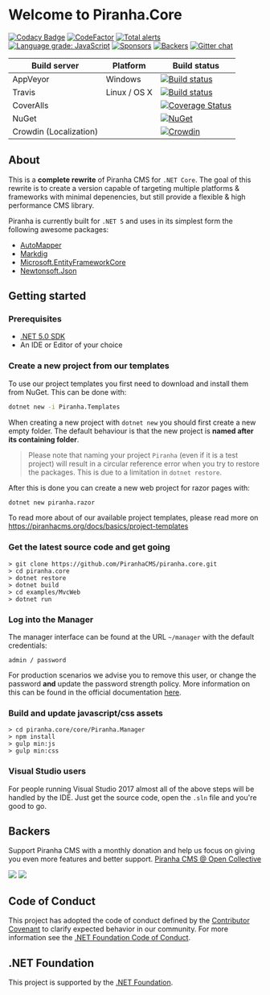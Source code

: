 # Welcome to Piranha.Core

[![Codacy Badge](https://api.codacy.com/project/badge/Grade/ba7cbafe380b4c2796b731562c5166e0)](https://www.codacy.com/app/tidyui/piranha.core?utm_source=github.com&amp;utm_medium=referral&amp;utm_content=PiranhaCMS/piranha.core&amp;utm_campaign=Badge_Grade)
[![CodeFactor](https://www.codefactor.io/repository/github/piranhacms/piranha.core/badge)](https://www.codefactor.io/repository/github/piranhacms/piranha.core)
[![Total alerts](https://img.shields.io/lgtm/alerts/g/PiranhaCMS/piranha.core.svg?logo=lgtm&logoWidth=18)](https://lgtm.com/projects/g/PiranhaCMS/piranha.core/alerts/)
[![Language grade: JavaScript](https://img.shields.io/lgtm/grade/javascript/g/PiranhaCMS/piranha.core.svg?logo=lgtm&logoWidth=18)](https://lgtm.com/projects/g/PiranhaCMS/piranha.core/context:javascript)
[![Sponsors](https://opencollective.com/piranhacms/tiers/sponsor/badge.svg?label=sponsor&color=brightgreen)](Sponsors)
[![Backers](https://opencollective.com/piranhacms/tiers/backer/badge.svg?label=backer&color=brightgreen)](Backers)
[![Gitter chat](https://badges.gitter.im/PiranhaCMS/Piranha.png)](https://gitter.im/PiranhaCMS/Piranha)

| Build server           | Platform     | Build status |
|------------------------|--------------|--------------|
| AppVeyor               | Windows      | [![Build status](https://ci.appveyor.com/api/projects/status/brw0cak0b5x4w17m?svg=true)](https://ci.appveyor.com/project/tidyui/piranha-core) |
| Travis                 | Linux / OS X | [![Build status](https://travis-ci.org/PiranhaCMS/piranha.core.svg?branch=master)](https://travis-ci.org/PiranhaCMS/piranha.core) |
| CoverAlls              |              | [![Coverage Status](https://coveralls.io/repos/github/PiranhaCMS/piranha.core/badge.svg?branch=master&service=github&random=1)](https://coveralls.io/github/PiranhaCMS/piranha.core?branch=master) |
| NuGet                  |              | [![NuGet](https://img.shields.io/nuget/v/Piranha.svg)](https://www.nuget.org/packages/Piranha) |
| Crowdin (Localization) |              | [![Crowdin](https://badges.crowdin.net/piranhacms/localized.svg)](https://crowdin.com/project/piranhacms) |

## About

This is a **complete rewrite** of Piranha CMS for `.NET Core`. The goal of this rewrite
is to create a version capable of targeting multiple platforms & frameworks with minimal
depenencies, but still provide a flexible & high performance CMS library.

Piranha is currently built for `.NET 5` and uses in its simplest form the following awesome packages:

* [AutoMapper](https://github.com/AutoMapper/AutoMapper)
* [Markdig](https://github.com/xoofx/markdig)
* [Microsoft.EntityFrameworkCore](https://github.com/dotnet/efcore)
* [Newtonsoft.Json](https://github.com/JamesNK/Newtonsoft.Json)

## Getting started

### Prerequisites

* [.NET 5.0 SDK](https://dotnet.microsoft.com/download/dotnet/5.0)
* An IDE or Editor of your choice

### Create a new project from our templates

To use our project templates you first need to download and install them from NuGet. This can be done with:

~~~ bash
dotnet new -i Piranha.Templates
~~~

When creating a new project with `dotnet new` you should first create a new empty folder. The default behaviour is that the new project is **named after its containing folder**.

> Please note that naming your project `Piranha` (even if it is a test project) will result in a circular reference error when you try to restore the packages. This is due to a limitation in `dotnet restore`.

After this is done you can create a new web project for razor pages with:

~~~ bash
dotnet new piranha.razor
~~~

To read more about of our available project templates, please read more on https://piranhacms.org/docs/basics/project-templates

### Get the latest source code and get going

    > git clone https://github.com/PiranhaCMS/piranha.core.git
    > cd piranha.core
    > dotnet restore
    > dotnet build
    > cd examples/MvcWeb
    > dotnet run

### Log into the Manager

The manager interface can be found at the URL `~/manager` with the default credentials:

    admin / password

For production scenarios we advise you to remove this user, or change the password
**and** update the password strength policy. More information on this can be found in
the official documentation [here](http://piranhacms.org/docs/architecture/authentication/identity).

### Build and update javascript/css assets

    > cd piranha.core/core/Piranha.Manager
    > npm install
    > gulp min:js
	> gulp min:css

### Visual Studio users

For people running Visual Studio 2017 almost all of the above steps will be handled by the IDE. Just get the source code, open the `.sln` file and you're good to go.

## Backers

Support Piranha CMS with a monthly donation and help us focus on giving you even more features and better support. [Piranha CMS @ Open Collective](https://opencollective.com/piranhacms)

<img src="https://opencollective.com/piranhacms/tiers/sponsor.svg?avatarHeight=36" />
<img src="https://opencollective.com/piranhacms/tiers/backer.svg?avatarHeight=36&width=600" />

## Code of Conduct

This project has adopted the code of conduct defined by the [Contributor Covenant](http://contributor-covenant.org/) to clarify expected behavior in our community.
For more information see the [.NET Foundation Code of Conduct](http://www.dotnetfoundation.org/code-of-conduct).

## .NET Foundation

This project is supported by the [.NET Foundation](http://www.dotnetfoundation.org).
